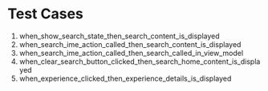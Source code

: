 # Test Cases

1. when_show_search_state_then_search_content_is_displayed
2. when_search_ime_action_called_then_search_content_is_displayed
3. when_search_ime_action_called_then_search_called_in_view_model
4. when_clear_search_button_clicked_then_search_home_content_is_displayed
5. when_experience_clicked_then_experience_details_is_displayed